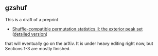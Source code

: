 ## gzshuf

This is a draft of a preprint

* [Shuffle-compatible permutation statistics II: the exterior peak set](http://www.cip.ifi.lmu.de/~grinberg/algebra/gzshuf2.pdf) ([detailed version](http://www.cip.ifi.lmu.de/~grinberg/algebra/gzshuf2-long.pdf))

that will eventually go on the arXiv. It is under heavy editing right now, but Sections 1-3 are mostly finished.